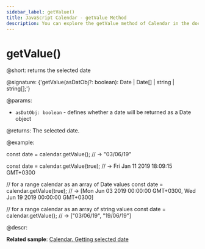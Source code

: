 ```yaml
---
sidebar_label: getValue()
title: JavaScript Calendar - getValue Method 
description: You can explore the getValue method of Calendar in the documentation of the DHTMLX JavaScript UI library. Browse developer guides and API reference, try out code examples and live demos, and download a free 30-day evaluation version of DHTMLX Suite.
---
```


# getValue()

@short: returns the selected date

@signature: {'getValue(asDatObj?: boolean): Date | Date[] | string | string[];'}

@params:
- `asDatObj: boolean` - defines whether a date will be returned as a Date object

@returns:
The selected date.

@example:

const date = calendar.getValue(); // -> "03/06/19"

const date = calendar.getValue(true); // -> Fri Jan 11 2019 18:09:15 GMT+0300

// for a range calendar as an array of Date values 
const date = calendar.getValue(true); 
// -> [Mon Jun 03 2019 00:00:00 GMT+0300, Wed Jun 19 2019 00:00:00 GMT+0300]

// for a range calendar as an array of string values 
const date = calendar.getValue(); // ->  ["03/06/19", "19/06/19"]

@descr:

**Related sample**: [Calendar. Getting selected date](https://snippet.dhtmlx.com/k2vrfqj0)

[comment]: # (@relatedapi: calendar/api/calendar_setvalue_method.md)

[comment]: # (@related: calendar/operating_calendar.md#gettingselecteddate calendar/configuring.md#rangemode)
